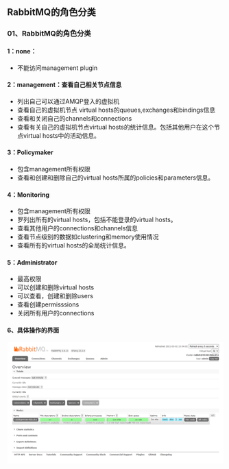 ## RabbitMQ的角色分类

### 01、RabbitMQ的角色分类

#### 1：none：

- 不能访问management plugin

#### 2：management：查看自己相关节点信息

- 列出自己可以通过AMQP登入的虚拟机
- 查看自己的虚拟机节点 virtual hosts的queues,exchanges和bindings信息
- 查看和关闭自己的channels和connections
- 查看有关自己的虚拟机节点virtual hosts的统计信息。包括其他用户在这个节点virtual hosts中的活动信息。

#### 3：Policymaker

- 包含management所有权限
- 查看和创建和删除自己的virtual hosts所属的policies和parameters信息。

#### 4：Monitoring

- 包含management所有权限
- 罗列出所有的virtual hosts，包括不能登录的virtual hosts。
- 查看其他用户的connections和channels信息
- 查看节点级别的数据如clustering和memory使用情况
- 查看所有的virtual hosts的全局统计信息。

#### 5：Administrator

- 最高权限
- 可以创建和删除virtual hosts
- 可以查看，创建和删除users
- 查看创建permisssions
- 关闭所有用户的connections

#### 6、具体操作的界面

![img](./assets/11.RabbitMQ的角色分类/kuangstudy8888eeb0-3146-432b-9201-4f9622ca9c74-1730391424590-33.png)

